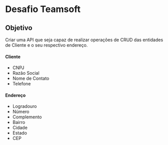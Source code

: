 # Desafio Teamsoft

## Objetivo

Criar uma API que seja capaz de realizar operações de CRUD das entidades de Cliente e o seu respectivo endereço.

#### Cliente

* CNPJ
* Razão Social
* Nome de Contato
* Telefone

#### Endereço

* Logradouro
* Número
* Complemento
* Bairro
* Cidade
* Estado
* CEP

